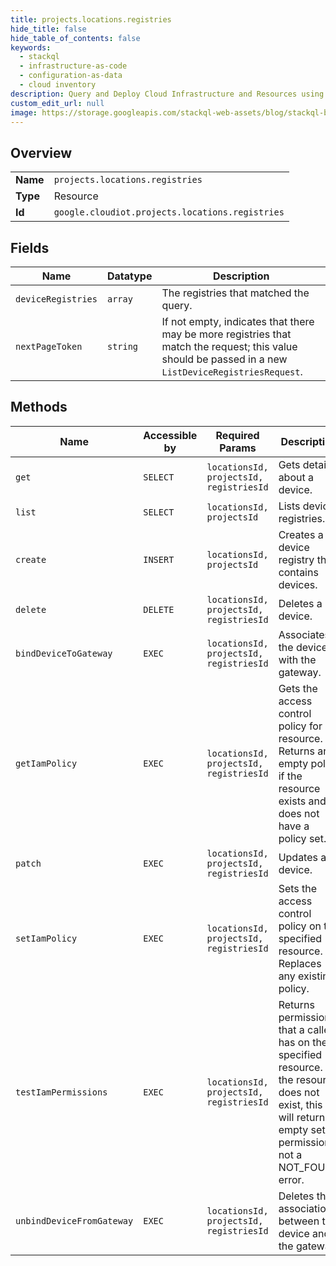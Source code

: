 ```yaml
---
title: projects.locations.registries
hide_title: false
hide_table_of_contents: false
keywords:
  - stackql
  - infrastructure-as-code
  - configuration-as-data
  - cloud inventory
description: Query and Deploy Cloud Infrastructure and Resources using SQL
custom_edit_url: null
image: https://storage.googleapis.com/stackql-web-assets/blog/stackql-blog-post-featured-image.png
---
```

  
    

## Overview
<table><tbody>
<tr><td><b>Name</b></td><td><code>projects.locations.registries</code></td></tr>
<tr><td><b>Type</b></td><td>Resource</td></tr>
<tr><td><b>Id</b></td><td><code>google.cloudiot.projects.locations.registries</code></td></tr>
</tbody></table>

## Fields
| Name | Datatype | Description |
| ---- | -------- | ----------- |
| `deviceRegistries` | `array` | The registries that matched the query. |
| `nextPageToken` | `string` | If not empty, indicates that there may be more registries that match the request; this value should be passed in a new `ListDeviceRegistriesRequest`. |
## Methods
| Name | Accessible by | Required Params | Description |
| ---- | ------------- | --------------- | ----------- |
| `get` | `SELECT` | `locationsId, projectsId, registriesId` | Gets details about a device. |
| `list` | `SELECT` | `locationsId, projectsId` | Lists device registries. |
| `create` | `INSERT` | `locationsId, projectsId` | Creates a device registry that contains devices. |
| `delete` | `DELETE` | `locationsId, projectsId, registriesId` | Deletes a device. |
| `bindDeviceToGateway` | `EXEC` | `locationsId, projectsId, registriesId` | Associates the device with the gateway. |
| `getIamPolicy` | `EXEC` | `locationsId, projectsId, registriesId` | Gets the access control policy for a resource. Returns an empty policy if the resource exists and does not have a policy set. |
| `patch` | `EXEC` | `locationsId, projectsId, registriesId` | Updates a device. |
| `setIamPolicy` | `EXEC` | `locationsId, projectsId, registriesId` | Sets the access control policy on the specified resource. Replaces any existing policy. |
| `testIamPermissions` | `EXEC` | `locationsId, projectsId, registriesId` | Returns permissions that a caller has on the specified resource. If the resource does not exist, this will return an empty set of permissions, not a NOT_FOUND error. |
| `unbindDeviceFromGateway` | `EXEC` | `locationsId, projectsId, registriesId` | Deletes the association between the device and the gateway. |

